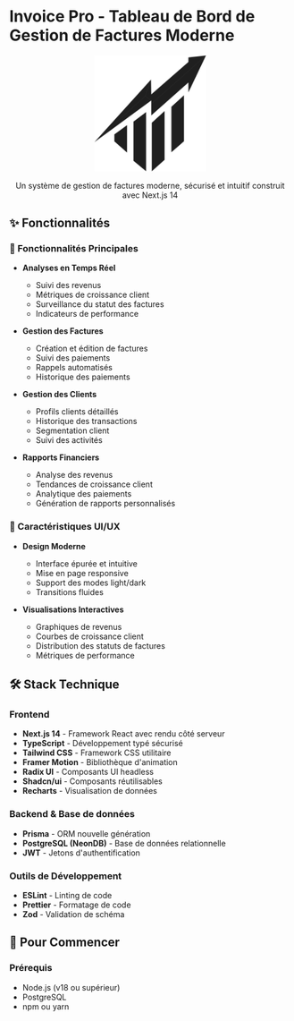 # Invoice Pro - Tableau de Bord de Gestion de Factures Moderne

<div align="center">
  <img src="public/assets/logo-light.svg" alt="Logo Invoice Pro" width="200"/>
  <p>Un système de gestion de factures moderne, sécurisé et intuitif construit avec Next.js 14</p>
</div>

## ✨ Fonctionnalités

### 🎯 Fonctionnalités Principales

-   **Analyses en Temps Réel**

    -   Suivi des revenus
    -   Métriques de croissance client
    -   Surveillance du statut des factures
    -   Indicateurs de performance

-   **Gestion des Factures**

    -   Création et édition de factures
    -   Suivi des paiements
    -   Rappels automatisés
    -   Historique des paiements

-   **Gestion des Clients**

    -   Profils clients détaillés
    -   Historique des transactions
    -   Segmentation client
    -   Suivi des activités

-   **Rapports Financiers**

    -   Analyse des revenus
    -   Tendances de croissance client
    -   Analytique des paiements
    -   Génération de rapports personnalisés

### 🎨 Caractéristiques UI/UX

-   **Design Moderne**

    -   Interface épurée et intuitive
    -   Mise en page responsive
    -   Support des modes light/dark
    -   Transitions fluides

-   **Visualisations Interactives**
    -   Graphiques de revenus
    -   Courbes de croissance client
    -   Distribution des statuts de factures
    -   Métriques de performance

## 🛠 Stack Technique

### Frontend

-   **Next.js 14** - Framework React avec rendu côté serveur
-   **TypeScript** - Développement typé sécurisé
-   **Tailwind CSS** - Framework CSS utilitaire
-   **Framer Motion** - Bibliothèque d'animation
-   **Radix UI** - Composants UI headless
-   **Shadcn/ui** - Composants réutilisables
-   **Recharts** - Visualisation de données

### Backend & Base de données

-   **Prisma** - ORM nouvelle génération
-   **PostgreSQL (NeonDB)** - Base de données relationnelle
-   **JWT** - Jetons d'authentification

### Outils de Développement

-   **ESLint** - Linting de code
-   **Prettier** - Formatage de code
-   **Zod** - Validation de schéma

## 🚀 Pour Commencer

### Prérequis

-   Node.js (v18 ou supérieur)
-   PostgreSQL
-   npm ou yarn
